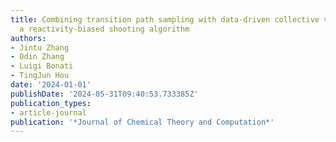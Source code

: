 ```yaml
---
title: Combining transition path sampling with data-driven collective variables through
  a reactivity-biased shooting algorithm
authors:
- Jintu Zhang
- Odin Zhang
- Luigi Bonati
- TingJun Hou
date: '2024-01-01'
publishDate: '2024-05-31T09:40:53.733385Z'
publication_types:
- article-journal
publication: '*Journal of Chemical Theory and Computation*'
---
```

